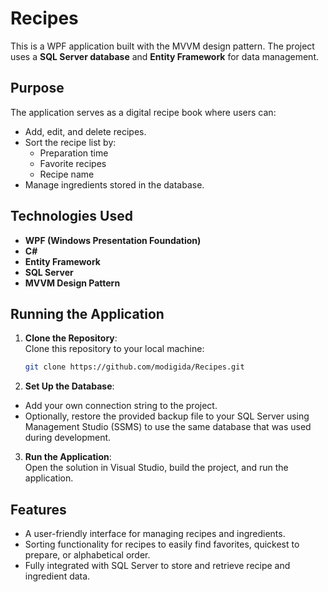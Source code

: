 # Recipes

This is a WPF application built with the MVVM design pattern. The project uses a **SQL Server database** and **Entity Framework** for data management.  

## Purpose  

The application serves as a digital recipe book where users can:  
- Add, edit, and delete recipes.  
- Sort the recipe list by:  
  - Preparation time  
  - Favorite recipes  
  - Recipe name  
- Manage ingredients stored in the database.  

## Technologies Used  

- **WPF (Windows Presentation Foundation)**  
- **C#**  
- **Entity Framework**  
- **SQL Server**  
- **MVVM Design Pattern**  

## Running the Application  

1. **Clone the Repository**:  
   Clone this repository to your local machine:  
   ```bash  
   git clone https://github.com/modigida/Recipes.git

2. **Set Up the Database**:  
- Add your own connection string to the project.
- Optionally, restore the provided backup file to your SQL Server using Management Studio (SSMS) to use the same database that was used during development.

3. **Run the Application**:  
Open the solution in Visual Studio, build the project, and run the application.

## Features
- A user-friendly interface for managing recipes and ingredients.
- Sorting functionality for recipes to easily find favorites, quickest to prepare, or alphabetical order.
- Fully integrated with SQL Server to store and retrieve recipe and ingredient data.
